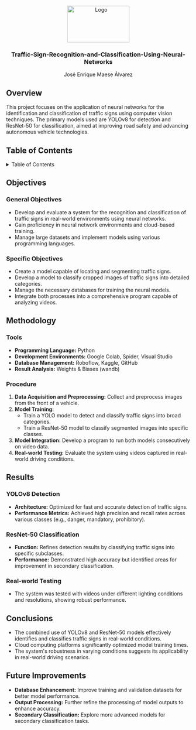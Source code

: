 <br />
<div align="center">
  <a href="https://github.com/JoseMaese/Traffic-Sign-Recognition-and-Classification-Using-Neural-Networks">
    <img src="images/logo.png" alt="Logo" width="170" height="100">
  </a>
<h3 align="center">Traffic-Sign-Recognition-and-Classification-Using-Neural-Networks</h3>
  <p align="center">
    José Enrique Maese Álvarez
    <br />
  </p>
</div>


## Overview

This project focuses on the application of neural networks for the identification and classification of traffic signs using computer vision techniques. The primary models used are YOLOv8 for detection and ResNet-50 for classification, aimed at improving road safety and advancing autonomous vehicle technologies.

## Table of Contents
<details>
  <summary>Table of Contents</summary>
  <ol>
    <li> <a href="#Overview">Overview</a> </li>
    <li> <a href="#Objectives">Objectives</a> </li>
    <li><a href="#Methodology">Methodology</a></li>
    <li><a href="#Results">Results</a></li>
    <li><a href="#Conclusions">Conclusions</a></li>
    <li><a href="#Future Improvements">Future Improvements</a></li>
  </ol>
</details>


## Objectives

### General Objectives
- Develop and evaluate a system for the recognition and classification of traffic signs in real-world environments using neural networks.
- Gain proficiency in neural network environments and cloud-based training.
- Manage large datasets and implement models using various programming languages.

### Specific Objectives
- Create a model capable of locating and segmenting traffic signs.
- Develop a model to classify cropped images of traffic signs into detailed categories.
- Manage the necessary databases for training the neural models.
- Integrate both processes into a comprehensive program capable of analyzing videos.

## Methodology

### Tools
- **Programming Language:** Python
- **Development Environments:** Google Colab, Spider, Visual Studio
- **Database Management:** Roboflow, Kaggle, GitHub
- **Result Analysis:** Weights & Biases (wandb)

### Procedure
1. **Data Acquisition and Preprocessing:** Collect and preprocess images from the front of a vehicle.
2. **Model Training:**
   - Train a YOLO model to detect and classify traffic signs into broad categories.
   - Train a ResNet-50 model to classify segmented images into specific classes.
3. **Model Integration:** Develop a program to run both models consecutively on video data.
4. **Real-world Testing:** Evaluate the system using videos captured in real-world driving conditions.

## Results

### YOLOv8 Detection
- **Architecture:** Optimized for fast and accurate detection of traffic signs.
- **Performance Metrics:** Achieved high precision and recall rates across various classes (e.g., danger, mandatory, prohibitory).

### ResNet-50 Classification
- **Function:** Refines detection results by classifying traffic signs into specific subclasses.
- **Performance:** Demonstrated high accuracy but identified areas for improvement in secondary classification.

### Real-world Testing
- The system was tested with videos under different lighting conditions and resolutions, showing robust performance.

## Conclusions

- The combined use of YOLOv8 and ResNet-50 models effectively identifies and classifies traffic signs in real-world conditions.
- Cloud computing platforms significantly optimized model training times.
- The system's robustness in varying conditions suggests its applicability in real-world driving scenarios.

## Future Improvements

- **Database Enhancement:** Improve training and validation datasets for better model performance.
- **Output Processing:** Further refine the processing of model outputs to enhance accuracy.
- **Secondary Classification:** Explore more advanced models for secondary classification tasks.

